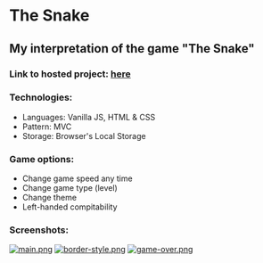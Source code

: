 # The Snake

## My interpretation of the game "The Snake"

### Link to hosted project: [here](https://iliev-nikola.github.io/the-snake/)

### Technologies:

- Languages: Vanilla JS, HTML & CSS
- Pattern: MVC
- Storage: Browser's Local Storage

### Game options:

- Change game speed any time
- Change game type (level)
- Change theme
- Left-handed compitability

### Screenshots:

[![main.png](https://i.postimg.cc/sDFsj7zM/main.png)](https://postimg.cc/Cd4WJZz0)
[![border-style.png](https://i.postimg.cc/7LQrpTXY/border-style.png)](https://postimg.cc/yJ9GRxww)
[![game-over.png](https://i.postimg.cc/GtwVCPDr/game-over.png)](https://postimg.cc/KkfJ7MQs)
